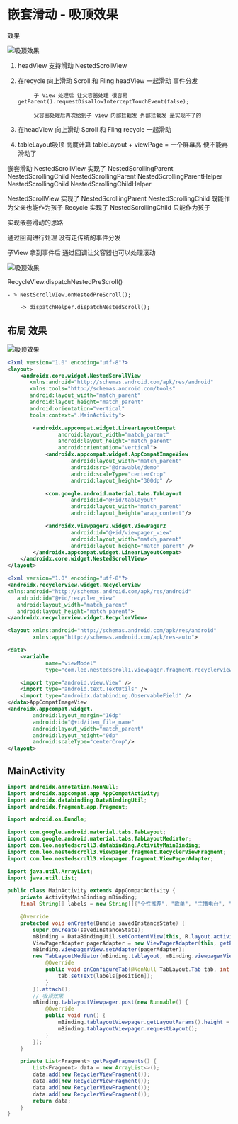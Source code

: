 # 嵌套滑动 - 吸顶效果

效果

![吸顶效果](Image/img_17.png)

1. headView 支持滑动 NestedScrollView
2. 在recycle 向上滑动 Scroll 和 Fling headView 一起滑动 事件分发 
   
            子 View 处理后 让父容器处理 很容易 getParent().requestDisallowInterceptTouchEvent(false);
   
            父容器处理后再次给到子 view 内部拦截发 外部拦截发 是实现不了的 
3. 在headView 向上滑动 Scroll 和 Fling recycle 一起滑动
4. tableLayout吸顶  高度计算 tableLayout + viewPage = 一个屏幕高 便不能再滑动了

嵌套滑动
NestedScrollView  实现了 NestedScrollingParent NestedScrollingChild
NestedScrollingParent
NestedScrollingParentHelper
NestedScrollingChild
NestedScrollingChildHelper 


NestedScrollView  实现了 NestedScrollingParent NestedScrollingChild 既能作为父亲也能作为孩子
Recycle 实现了 NestedScrollingChild 只能作为孩子

实现嵌套滑动的思路

通过回调进行处理  没有走传统的事件分发 

子View 拿到事件后 通过回调让父容器也可以处理滚动 

![吸顶效果](Image/img_18.png)

RecycleView.dispatchNestedPreScroll()
    
    - > NestScrollVIew.onNestedPreScroll();
        
        -> dispatchHelper.dispatchNestedScroll();

## 布局 效果
![吸顶效果](Image/img_19.png)

```xml
<?xml version="1.0" encoding="utf-8"?>
<layout>
    <androidx.core.widget.NestedScrollView 
       xmlns:android="http://schemas.android.com/apk/res/android"
       xmlns:tools="http://schemas.android.com/tools"
       android:layout_width="match_parent"
       android:layout_height="match_parent"
       android:orientation="vertical"
       tools:context=".MainActivity">

        <androidx.appcompat.widget.LinearLayoutCompat
                android:layout_width="match_parent"
                android:layout_height="match_parent"
                android:orientation="vertical">
            <androidx.appcompat.widget.AppCompatImageView
                    android:layout_width="match_parent"
                    android:src="@drawable/demo"
                    android:scaleType="centerCrop"
                    android:layout_height="300dp" />

            <com.google.android.material.tabs.TabLayout
                    android:id="@+id/tablayout"
                    android:layout_width="match_parent"
                    android:layout_height="wrap_content"/>

            <androidx.viewpager2.widget.ViewPager2
                    android:id="@+id/viewpager_view"
                    android:layout_width="match_parent"
                    android:layout_height="match_parent" />
        </androidx.appcompat.widget.LinearLayoutCompat>
    </androidx.core.widget.NestedScrollView>
</layout>

<?xml version="1.0" encoding="utf-8"?>
<androidx.recyclerview.widget.RecyclerView 
xmlns:android="http://schemas.android.com/apk/res/android"
   android:id="@+id/recycler_view"
   android:layout_width="match_parent"
   android:layout_height="match_parent">
</androidx.recyclerview.widget.RecyclerView>

<layout xmlns:android="http://schemas.android.com/apk/res/android"
        xmlns:app="http://schemas.android.com/apk/res-auto">

<data>
    <variable
            name="viewModel"
            type="com.leo.nestedscroll1.viewpager.fragment.recyclerview.titleview.TitleViewViewModel" />

    <import type="android.view.View" />
    <import type="android.text.TextUtils" />
    <import type="androidx.databinding.ObservableField" />
</data>AppCompatImageView
<androidx.appcompat.widget.
        android:layout_margin="16dp"
        android:id="@+id/item_file_name"
        android:layout_width="match_parent"
        android:layout_height="0dp"
        android:scaleType="centerCrop"/>
</layout>

```

## MainActivity
```java
import androidx.annotation.NonNull;
import androidx.appcompat.app.AppCompatActivity;
import androidx.databinding.DataBindingUtil;
import androidx.fragment.app.Fragment;

import android.os.Bundle;

import com.google.android.material.tabs.TabLayout;
import com.google.android.material.tabs.TabLayoutMediator;
import com.leo.nestedscroll3.databinding.ActivityMainBinding;
import com.leo.nestedscroll3.viewpager.fragment.RecyclerViewFragment;
import com.leo.nestedscroll3.viewpager.fragment.ViewPagerAdapter;

import java.util.ArrayList;
import java.util.List;

public class MainActivity extends AppCompatActivity {
    private ActivityMainBinding mBinding;
    final String[] labels = new String[]{"个性推荐", "歌单", "主播电台", "排行榜"};

    @Override
    protected void onCreate(Bundle savedInstanceState) {
        super.onCreate(savedInstanceState);
        mBinding = DataBindingUtil.setContentView(this, R.layout.activity_main);
        ViewPagerAdapter pagerAdapter = new ViewPagerAdapter(this, getPageFragments());
        mBinding.viewpagerView.setAdapter(pagerAdapter);
        new TabLayoutMediator(mBinding.tablayout, mBinding.viewpagerView, new TabLayoutMediator.TabConfigurationStrategy() {
            @Override
            public void onConfigureTab(@NonNull TabLayout.Tab tab, int position) {
                tab.setText(labels[position]);
            }
        }).attach();
        // 吸顶效果
        mBinding.tablayoutViewpager.post(new Runnable() {
            @Override
            public void run() {
                mBinding.tablayoutViewpager.getLayoutParams().height = mBinding.nestedscrollview.getMeasuredHeight();
                mBinding.tablayoutViewpager.requestLayout();
            }
        });
    }

    private List<Fragment> getPageFragments() {
        List<Fragment> data = new ArrayList<>();
        data.add(new RecyclerViewFragment());
        data.add(new RecyclerViewFragment());
        data.add(new RecyclerViewFragment());
        data.add(new RecyclerViewFragment());
        return data;
    }
}

```